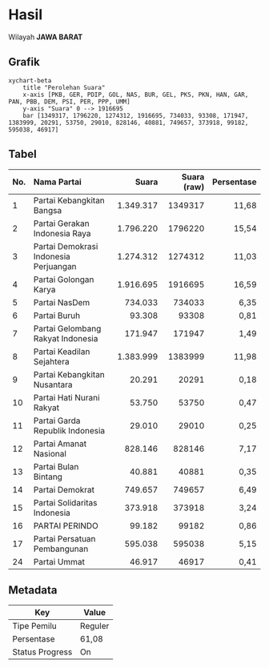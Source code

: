 # Hasil

Wilayah **JAWA BARAT**

## Grafik

```mermaid
xychart-beta
    title "Perolehan Suara"
    x-axis [PKB, GER, PDIP, GOL, NAS, BUR, GEL, PKS, PKN, HAN, GAR, PAN, PBB, DEM, PSI, PER, PPP, UMM]
    y-axis "Suara" 0 --> 1916695
    bar [1349317, 1796220, 1274312, 1916695, 734033, 93308, 171947, 1383999, 20291, 53750, 29010, 828146, 40881, 749657, 373918, 99182, 595038, 46917]
```

## Tabel

| No. | Nama Partai                           | Suara     | Suara (raw) | Persentase |
|:--- |:------------------------------------- | ---------:| -----------:| ----------:|
| 1   | Partai Kebangkitan Bangsa             | 1.349.317 | 1349317     | 11,68      |
| 2   | Partai Gerakan Indonesia Raya         | 1.796.220 | 1796220     | 15,54      |
| 3   | Partai Demokrasi Indonesia Perjuangan | 1.274.312 | 1274312     | 11,03      |
| 4   | Partai Golongan Karya                 | 1.916.695 | 1916695     | 16,59      |
| 5   | Partai NasDem                         | 734.033   | 734033      | 6,35       |
| 6   | Partai Buruh                          | 93.308    | 93308       | 0,81       |
| 7   | Partai Gelombang Rakyat Indonesia     | 171.947   | 171947      | 1,49       |
| 8   | Partai Keadilan Sejahtera             | 1.383.999 | 1383999     | 11,98      |
| 9   | Partai Kebangkitan Nusantara          | 20.291    | 20291       | 0,18       |
| 10  | Partai Hati Nurani Rakyat             | 53.750    | 53750       | 0,47       |
| 11  | Partai Garda Republik Indonesia       | 29.010    | 29010       | 0,25       |
| 12  | Partai Amanat Nasional                | 828.146   | 828146      | 7,17       |
| 13  | Partai Bulan Bintang                  | 40.881    | 40881       | 0,35       |
| 14  | Partai Demokrat                       | 749.657   | 749657      | 6,49       |
| 15  | Partai Solidaritas Indonesia          | 373.918   | 373918      | 3,24       |
| 16  | PARTAI PERINDO                        | 99.182    | 99182       | 0,86       |
| 17  | Partai Persatuan Pembangunan          | 595.038   | 595038      | 5,15       |
| 24  | Partai Ummat                          | 46.917    | 46917       | 0,41       |


## Metadata

| Key             | Value   |
| --------------- | ------- |
| Tipe Pemilu     | Reguler |
| Persentase      | 61,08   |
| Status Progress | On      |



